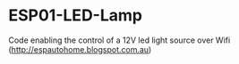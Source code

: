 # ESP01-LED-Lamp
Code enabling the control of a 12V led light source over Wifi  (http://espautohome.blogspot.com.au)
